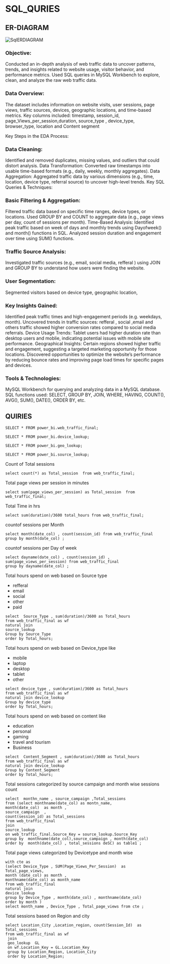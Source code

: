 # SQL_QURIES


## ER-DIAGRAM 

![SqlERDIAGRAM](https://github.com/user-attachments/assets/571d91cc-5a59-4010-b6c4-e8e38c5412c1)

### Objective:

Conducted an in-depth analysis of web traffic data to uncover patterns, trends, and insights related to website usage, visitor behavior, and performance metrics.
Used SQL queries in MySQL Workbench to explore, clean, and analyze the raw web traffic data.

### Data Overview:

The dataset includes information on website visits, user sessions, page views, traffic sources, devices, geographic locations, and time-based metrics.
Key columns included: timestamp, session_id, page_Views_per_session,duration, source_type , device_type, browser_type, location and Content segment 

Key Steps in the EDA Process:

### Data Cleaning: 

Identified and removed duplicates, missing values, and outliers that could distort analysis.
Data Transformation: Converted raw timestamps into usable time-based formats (e.g., daily, weekly, monthly aggregates).
Data Aggregation: Aggregated traffic data by various dimensions (e.g., time, location, device type, referral source) to uncover high-level trends.
Key SQL Queries & Techniques:

### Basic Filtering & Aggregation:

Filtered traffic data based on specific time ranges, device types, or locations.
Used GROUP BY and COUNT to aggregate data (e.g., page views per day, count of sessions  per month).
Time-Based Analysis:
Identified peak traffic based on week of days  and monthly trends using Dayofweek() and month() functions in SQL.
Analyzed session duration and engagement over time using SUM() functions.
### Traffic Source Analysis:
Investigated traffic sources (e.g., email, social media, refferal ) using JOIN and GROUP BY to understand how users were finding the website.
### User Segmentation:
Segmented visitors based on device type, geographic location, 

### Key Insights Gained:

Identified peak traffic times and high-engagement periods (e.g. weekdays, month).
Uncovered trends in traffic sources: refferal , social ,email  and others traffic showed higher conversion rates compared to social media referrals.
Device Usage Trends: Tablet users had higher duration rate  than desktop users and moblie, indicating potential issues with mobile site performance.
Geographical Insights: Certain regions showed higher traffic and engagement, suggesting a targeted marketing opportunity for those locations.
Discovered opportunities to optimize the website’s performance by reducing bounce rates and improving page load times for specific pages and devices.

### Tools & Technologies:

MySQL Workbench for querying and analyzing data in a MySQL database.
SQL functions used: SELECT, GROUP BY, JOIN, WHERE, HAVING, COUNT(), AVG(), SUM(), DATE(), ORDER BY, etc.

## QUIRIES 

```
SELECT * FROM power_bi.web_traffic_final;
```
```
SELECT * FROM power_bi.device_lookup;
```
```
SELECT * FROM power_bi.geo_lookup;
```
```
SELECT * FROM power_bi.source_lookup;
```
Count of Total sessions 
```
select count(*) as Total_session  from web_traffic_final;
```
Total page views per session in minutes 
```
select sum(page_views_per_session) as Total_session  from web_traffic_final;
```

Total Time in hrs 
```
select sum(duration)/3600 total_hours from web_traffic_final;
```
countof sessions per Month
```
select month(date_col) , count(session_id) from web_traffic_final
group by month(date_col) ;
```
countof sessions per Day of week 
```
select dayname(date_col) , count(session_id) , sum(page_views_per_session) from web_traffic_final
group by dayname(date_col) ;
```
Total hours spend on web based on Source type 
- refferal
- email
- social
- other
- paid

```
select  Source_Type , sum(duration)/3600 as Total_hours 
from web_traffic_final as wf 
natural join 
source_lookup
Group by Source_Type 
order by Total_hours;
```
Total hours spend on web based on Device_type like 
- mobile
- laptop
- desktop
- tablet
- other
```
select device_type , sum(duration)/3600 as Total_hours
from web_traffic_final as wf 
natural join device_lookup
Group by device_type 
order by Total_hours;
```
Total hours spend on web based on content like
- education
- personal
- gaming
- travel and tourism
- Business

```
select  Content_Segment , sum(duration)/3600 as Total_hours 
from web_traffic_final as wf 
natural join device_lookup
Group by Content_Segment 
order by Total_hours;
```
Total sessions categorized by source campaign and month wise sessions count 
```
select  monthn_name , source_campaign ,Total_sessions
from (select monthname(date_col) as montn_name,
month(date_col)  as month ,
source_campaign  ,
count(session_id) as Total_sessions 
from web_traffic_final
join 
source_lookup
on web_traffic_final.Source_Key = source_lookup.Source_Key
group by  monthname(date_col),source_campaign , month(date_col) 
order by  month(date_col) , total_sessions deSC) as table1 ;
```
Total page views  categorized by Devicetype  and month wise  
```
with cte as 
(select Device_Type , SUM(Page_Views_Per_Session)  as Total_page_views, 
month (date_col) as month ,
monthname(date_col) as month_name
from web_traffic_final
natural join 
device_lookup 
group by Device_Type , month(date_col) , monthname(date_col)
order by month )
select month_name , Device_Type , Total_page_views from cte ;
```
Total sessions based on Region and city 
```
select Location_City ,Location_region, count(Session_Id)  as Total_sessions 
from web_traffic_final as wf 
 join 
 geo_lookup  GL 
 on wf.Location_Key = GL.Location_Key
 group by Location_Region, Location_City
 order by Location_Region;
```
